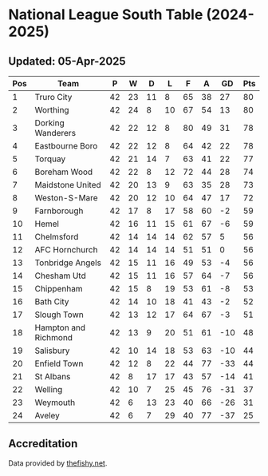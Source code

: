 # National League South Table (2024-2025)
## Updated: 05-Apr-2025

| Pos | Team | P | W | D | L | F | A | GD | Pts |
| --- | --- | --- | --- | --- | --- | --- | --- | --- | --- |
| 1 | Truro City | 42 | 23 | 11 | 8 | 65 | 38 | 27 | 80 |
| 2 | Worthing | 42 | 24 | 8 | 10 | 67 | 54 | 13 | 80 |
| 3 | Dorking Wanderers | 42 | 22 | 12 | 8 | 80 | 49 | 31 | 78 |
| 4 | Eastbourne Boro | 42 | 22 | 12 | 8 | 64 | 42 | 22 | 78 |
| 5 | Torquay | 42 | 21 | 14 | 7 | 63 | 41 | 22 | 77 |
| 6 | Boreham Wood | 42 | 22 | 8 | 12 | 72 | 44 | 28 | 74 |
| 7 | Maidstone United | 42 | 20 | 13 | 9 | 63 | 35 | 28 | 73 |
| 8 | Weston-S-Mare | 42 | 20 | 12 | 10 | 64 | 47 | 17 | 72 |
| 9 | Farnborough | 42 | 17 | 8 | 17 | 58 | 60 | -2 | 59 |
| 10 | Hemel | 42 | 16 | 11 | 15 | 61 | 67 | -6 | 59 |
| 11 | Chelmsford | 42 | 14 | 14 | 14 | 62 | 57 | 5 | 56 |
| 12 | AFC Hornchurch | 42 | 14 | 14 | 14 | 51 | 51 | 0 | 56 |
| 13 | Tonbridge Angels | 42 | 15 | 11 | 16 | 49 | 53 | -4 | 56 |
| 14 | Chesham Utd | 42 | 15 | 11 | 16 | 57 | 64 | -7 | 56 |
| 15 | Chippenham | 42 | 15 | 8 | 19 | 53 | 61 | -8 | 53 |
| 16 | Bath City | 42 | 14 | 10 | 18 | 41 | 43 | -2 | 52 |
| 17 | Slough Town | 42 | 13 | 12 | 17 | 64 | 67 | -3 | 51 |
| 18 | Hampton and Richmond | 42 | 13 | 9 | 20 | 51 | 61 | -10 | 48 |
| 19 | Salisbury | 42 | 10 | 14 | 18 | 53 | 63 | -10 | 44 |
| 20 | Enfield Town | 42 | 12 | 8 | 22 | 44 | 77 | -33 | 44 |
| 21 | St Albans | 42 | 8 | 17 | 17 | 43 | 57 | -14 | 41 |
| 22 | Welling | 42 | 10 | 7 | 25 | 45 | 76 | -31 | 37 |
| 23 | Weymouth | 42 | 6 | 13 | 23 | 40 | 66 | -26 | 31 |
| 24 | Aveley | 42 | 6 | 7 | 29 | 40 | 77 | -37 | 25 |

## Accreditation 

Data provided by [thefishy.net](https://www.thefishy.net/).